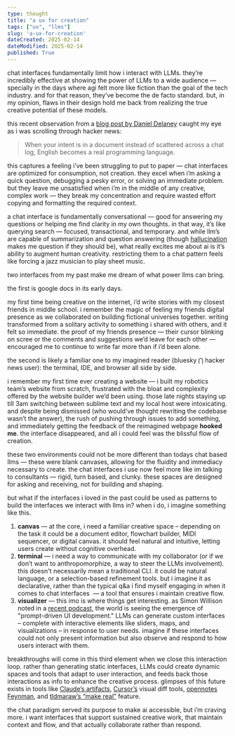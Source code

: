 ```yaml
---
type: thought
title: "a ux for creation"
tags: ["ux", "llms"]
slug: 'a-ux-for-creation'
dateCreated: 2025-02-14
dateModified: 2025-02-14
published: True               
---
```

chat interfaces fundamentally limit how i interact with LLMs. they’re incredibly effective at showing the power of LLMs to a wide audience — specially in the days where agi felt more like fiction than the goal of the tech industry. and for that reason, they’ve become the de facto standard. but, in my opinion, flaws in their design hold me back from realizing the true creative potential of these models.

this recent observation from a [blog post by Daniel Delaney](https://danieldelaney.net/chat/) caught my eye as i was scrolling through hacker news:

> When your intent is in a document instead of scattered across a chat log, English becomes a real programming language.

this captures a feeling i’ve been struggling to put to paper — chat interfaces are optimized for consumption, not creation. they excel when i’m asking a quick question, debugging a pesky error, or solving an immediate problem. but they leave me unsatisfied when i’m in the middle of any creative, complex work — they break my concentration and require wasted effort copying and formatting the required context.

a chat interface is fundamentally conversational — good for answering my questions or helping me find clarity in my own thoughts. in that way, it’s like querying search — focused, transactional, and temporary. and while llm’s are capable of summarization and question answering (though [hallucination](https://www.theverge.com/2024/6/11/24176490/mm-delicious-glue) makes me question if they should be), what really excites me about ai is it’s ability to augment human creativity. restricting them to a chat pattern feels like forcing a jazz musician to play sheet music. 

two interfaces from my past make me dream of what power llms can bring.

the first is google docs in its early days. 

<!-- ![af2b9f097b65629b88d8acc620a42927.png](../images/af2b9f097b65629b88d8acc620a42927.png) -->

my first time being creative on the internet, i’d write stories with my closest friends in middle school. i remember the magic of feeling my friends digital presence as we collaborated on building fictional universes together. writing transformed from a solitary activity to something i shared with others, and it felt so immediate. the proof of my friends presence — their cursor blinking on scree or the comments and suggestions we’d leave for each other — encouraged me to continue to write far more than if i’d been alone.

the second is likely a familiar one to my imagined reader (bluesky ⋂ hacker news user): the terminal, IDE, and browser all side by side. 

<!-- ![2bbc39c69a0d8abe01efa19f1d244be7.png](../images/2bbc39c69a0d8abe01efa19f1d244be7.png) -->

i remember my first time ever creating a website — i built my robotics team’s website from scratch, frustrated with the bloat and complexity offered by the website builder we’d been using. those late nights staying up till 3am switching between sublime text and my local host were intoxicating. and despite being dismissed (who would’ve thought rewriting the codebase wasn’t the answer), the rush of pushing through issues to add something, and immediately getting the feedback of the reimagined webpage **hooked me**. the interface disappeared, and all i could feel was the blissful flow of creation.

these two environments could not be more different than todays chat based llms — these were blank canvases, allowing for the fluidity and immediacy necessary to create. the chat interfaces i use now feel more like im talking to consultants — rigid, turn based, and clunky. these spaces are designed for asking and receiving, not for building and shaping.

but what if the interfaces i loved in the past could be used as patterns to build the interfaces we interact with llms in? when i do, i imagine something like this.

<!-- ![1dc6f7c6591b88994ca084773c16e35e.png](../images/1dc6f7c6591b88994ca084773c16e35e.png) -->

1. **canvas** — at the core, i need a familiar creative space – depending on the task it could be a document editor, flowchart builder, MIDI sequencer, or digital canvas. it should feel natural and intuitive, letting users create without cognitive overhead.
2. **terminal** — i need a way to communicate with my collaborator (or if we don’t want to anthropomorphize, a way to steer the LLMs involvement). this doesn't necessarily mean a traditional CLI. it could be natural language, or a selection-based refinement tools. but i imagine it as declarative, rather than the typical q\&a i find myself engaging in when it comes to chat interfaces  — a tool that ensures i maintain creative flow.
3. **visualizer** — this imo is where things get interesting. as Simon Willison noted in a [recent podcast](https://youtu.be/i4GIuFlDwiY?feature=shared\&t=2780), the world is seeing the emergence of "prompt-driven UI development." LLMs can generate custom interfaces – complete with interactive elements like sliders, maps, and visualizations – in response to user needs. imagine if these interfaces could not only present information but also observe and respond to how users interact with them.

breakthroughs will come in this third element when we close this interaction loop. rather than generating static interfaces, LLMs could create dynamic spaces and tools that adapt to user interaction, and feeds back those interactions as info to enhance the creative process. glimpses of this future exists in tools like [Claude’s artifacts](https://www.anthropic.com/news/artifacts), [Cursor’s](https://www.cursor.com) visual diff tools, [opennotes Feynman](https://opennote.me/labs/introducing-feynman), and [tldmaraw’s “make real”](https://tldraw.substack.com/p/make-real-the-story-so-far) feature.

the chat paradigm served its purpose to make ai accessible, but i’m craving more. i want interfaces that support sustained creative work, that maintain context and flow, and that actually collaborate rather than respond.